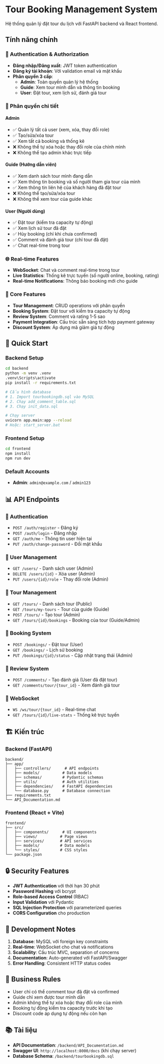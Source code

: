 # Tour Booking Management System

Hệ thống quản lý đặt tour du lịch với FastAPI backend và React frontend.

## Tính năng chính

### 🔐 Authentication & Authorization
- **Đăng nhập/Đăng xuất**: JWT token authentication
- **Đăng ký tài khoản**: Với validation email và mật khẩu
- **Phân quyền 3 cấp**:
  - **Admin**: Toàn quyền quản lý hệ thống
  - **Guide**: Xem tour mình dẫn và thông tin booking
  - **User**: Đặt tour, xem lịch sử, đánh giá tour

### 🎯 Phân quyền chi tiết

#### Admin
- ✅ Quản lý tất cả user (xem, xóa, thay đổi role)
- ✅ Tạo/sửa/xóa tour
- ✅ Xem tất cả booking và thống kê
- ❌ Không thể tự xóa hoặc thay đổi role của chính mình
- ❌ Không thể tạo admin khác trực tiếp

#### Guide (Hướng dẫn viên)
- ✅ Xem danh sách tour mình đang dẫn
- ✅ Xem thông tin booking và số người tham gia tour của mình
- ✅ Xem thông tin liên hệ của khách hàng đã đặt tour
- ❌ Không thể tạo/sửa/xóa tour
- ❌ Không thể xem tour của guide khác

#### User (Người dùng)
- ✅ Đặt tour (kiểm tra capacity tự động)
- ✅ Xem lịch sử tour đã đặt
- ✅ Hủy booking (chỉ khi chưa confirmed)
- ✅ Comment và đánh giá tour (chỉ tour đã đặt)
- ✅ Chat real-time trong tour

### 🌐 Real-time Features
- **WebSocket**: Chat và comment real-time trong tour
- **Live Statistics**: Thống kê trực tuyến (số người online, booking, rating)
- **Real-time Notifications**: Thông báo booking mới cho guide

### 📱 Core Features
- **Tour Management**: CRUD operations với phân quyền
- **Booking System**: Đặt tour với kiểm tra capacity tự động
- **Review System**: Comment và rating 1-5 sao
- **Payment Integration**: Cấu trúc sẵn sàng tích hợp payment gateway
- **Discount System**: Áp dụng mã giảm giá tự động

## 🚀 Quick Start

### Backend Setup
```bash
cd backend
python -m venv .venv
.venv\Scripts\activate
pip install -r requirements.txt

# Cấu hình database
# 1. Import tourbookingdb.sql vào MySQL
# 2. Chạy add_comment_table.sql
# 3. Chạy init_data.sql

# Chạy server
uvicorn app.main:app --reload
# Hoặc: start_server.bat
```

### Frontend Setup
```bash
cd frontend
npm install
npm run dev
```

### Default Accounts
- **Admin**: `admin@example.com` / `admin123`

## 📊 API Endpoints

### 🔑 Authentication
- `POST /auth/register` - Đăng ký
- `POST /auth/login` - Đăng nhập  
- `GET /auth/me` - Thông tin user hiện tại
- `PUT /auth/change-password` - Đổi mật khẩu

### 👥 User Management  
- `GET /users/` - Danh sách user (Admin)
- `DELETE /users/{id}` - Xóa user (Admin)
- `PUT /users/{id}/role` - Thay đổi role (Admin)

### 🎫 Tour Management
- `GET /tours/` - Danh sách tour (Public)
- `GET /tours/my-tours` - Tour của guide (Guide)
- `POST /tours/` - Tạo tour (Admin)
- `GET /tours/{id}/bookings` - Booking của tour (Guide/Admin)

### 📅 Booking System
- `POST /bookings/` - Đặt tour (User)
- `GET /bookings/` - Lịch sử booking
- `PUT /bookings/{id}/status` - Cập nhật trạng thái (Admin)

### 💬 Review System
- `POST /comments/` - Tạo đánh giá (User đã đặt tour)
- `GET /comments/tour/{tour_id}` - Xem đánh giá tour

### 🔌 WebSocket
- `WS /ws/tour/{tour_id}` - Real-time chat
- `GET /tours/{id}/live-stats` - Thống kê trực tuyến

## 🏗 Kiến trúc

### Backend (FastAPI)
```
backend/
├── app/
│   ├── controllers/      # API endpoints
│   ├── models/          # Data models  
│   ├── schemas/         # Pydantic schemas
│   ├── utils/           # Auth utilities
│   ├── dependencies/    # FastAPI dependencies
│   └── database.py      # Database connection
├── requirements.txt
└── API_Documentation.md
```

### Frontend (React + Vite)
```
frontend/
├── src/
│   ├── components/      # UI components
│   ├── views/          # Page views
│   ├── services/       # API services
│   ├── models/         # Data models
│   └── styles/         # CSS styles
└── package.json
```

## 🔒 Security Features

- **JWT Authentication** với thời hạn 30 phút
- **Password Hashing** với bcrypt
- **Role-based Access Control** (RBAC)
- **Input Validation** với Pydantic
- **SQL Injection Protection** với parameterized queries
- **CORS Configuration** cho production

## 📝 Development Notes

1. **Database**: MySQL với foreign key constraints
2. **Real-time**: WebSocket cho chat và notifications  
3. **Scalability**: Cấu trúc MVC, separation of concerns
4. **Documentation**: Auto-generated với FastAPI/Swagger
5. **Error Handling**: Consistent HTTP status codes

## 🎯 Business Rules

- User chỉ có thể comment tour đã đặt và confirmed
- Guide chỉ xem được tour mình dẫn
- Admin không thể tự xóa hoặc thay đổi role của mình
- Booking tự động kiểm tra capacity trước khi tạo
- Discount code áp dụng tự động nếu còn hạn

## 📚 Tài liệu

- **API Documentation**: `/backend/API_Documentation.md`
- **Swagger UI**: `http://localhost:8000/docs` (khi chạy server)
- **Database Schema**: `/backend/tourbookingdb.sql`